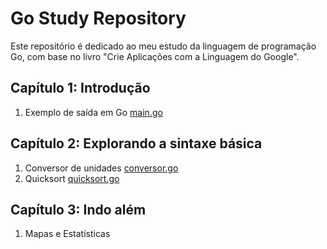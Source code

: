 # Go Study Repository

Este repositório é dedicado ao meu estudo da linguagem de programação Go, com base no livro "Crie Aplicações com a Linguagem do Google".

## Capítulo 1: Introdução
1) Exemplo de saída em Go [main.go](https://github.com/profadevairvitorio/estudo_go/blob/main/cap1/main.go)

## Capítulo 2: Explorando a sintaxe básica
1) Conversor de unidades [conversor.go](https://github.com/profadevairvitorio/estudo_go/blob/main/cap2/conversor.go)
2) Quicksort [quicksort.go](https://github.com/profadevairvitorio/estudo_go/blob/main/cap2/quicksort.go)

## Capítulo 3: Indo além 
1) Mapas e Estatísticas

